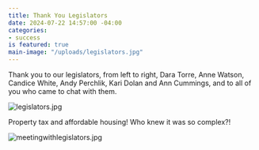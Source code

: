 ```yaml
---
title: Thank You Legislators
date: 2024-07-22 14:57:00 -04:00
categories:
- success
is featured: true
main-image: "/uploads/legislators.jpg"
---
```


Thank you to our legislators, from left to right, Dara Torre, Anne Watson, Candice White, Andy Perchlik, Kari Dolan and Ann Cummings, and to all of you who came to chat with them.

![legislators.jpg](/uploads/legislators.jpg)

Property tax and affordable housing! Who knew it was so complex?!

![meetingwithlegislators.jpg](/uploads/meetingwithlegislators.jpg)
